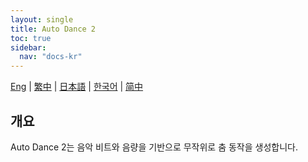 ```yaml
---
layout: single
title: Auto Dance 2
toc: true
sidebar:
  nav: "docs-kr"
---
```

[Eng](/dancexr/features/autodance2) | [繁中](/tw/dancexr/features/autodance2) | [日本語](/jp/dancexr/features/autodance2) | [한국어](/kr/dancexr/features/autodance2) | [简中](/zh/dancexr/features/autodance2)


## 개요
Auto Dance 2는 음악 비트와 음량을 기반으로 무작위로 춤 동작을 생성합니다.